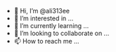 - 👋 Hi, I’m @ali313ee
- 👀 I’m interested in ...
- 🌱 I’m currently learning ...
- 💞️ I’m looking to collaborate on ...
- 📫 How to reach me ...

<!---
ali313ee/ali313ee is a ✨ special ✨ repository because its `README.md` (this file) appears on your GitHub profile.
You can click the Preview link to take a look at your changes.
--->
